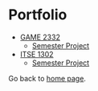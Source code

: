 # Portfolio
* [GAME 2332](GAME_2332/index.md)
  * [Semester Project](https://github.com/cmacdougald/2017FALL_ITSE1302_Golf)
* [ITSE 1302](https://github.com/cmacdougald/2017SPRING_ITSE1302_BlackJack)
  * [Semester Project](https://github.com/cmacdougald/2017SPRING_ITSE1302_BlackJack)

Go back to [home page](index.md).
